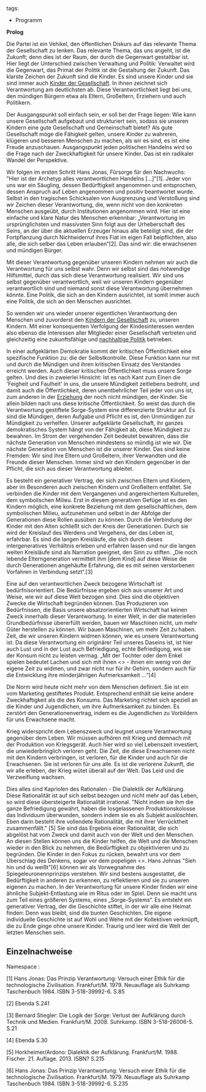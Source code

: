 tags:
 - Programm

**Prolog**

Die Partei ist ein Vehikel, den öffentlichen Diskurs auf das relevante
Thema der Gesellschaft zu lenken. Das relevante Thema, das uns angeht,
ist die Zukunft; denn dies ist der Raum, der durch die Gegenwart
gestaltbar ist. Hier liegt der Unterschied zwischen Verwaltung und
Politik: Verwaltet wird die Gegenwart, das Primat der Politik ist die
Gestaltung der Zukunft. Das klarste Zeichen der Zukunft sind die Kinder.
Es sind unsere Kinder und sie sind immer auch [Kinder der
Gesellschaft](/wiki/Kinder_der_Gesellschaft.md). In ihnen zeichnet
sich Verantwortung am deutlichsten ab. Diese Verantwortlichkeit liegt
bei uns, den mündigen Bürgern etwa als Eltern, Großeltern, Erziehern und
auch Politikern.

Der Ausgangspunkt soll einfach sein, er soll bei der Frage liegen: Wie
kann unsere Gesellschaft aufgebaut und strukturiert sein, sodass sie
unseren Kindern eine gute Gesellschaft und Gemeinschaft bietet? Als gute
Gesellschaft möge die Fähigkeit gelten, unsere Kinder zu wahreren,
klügeren und besseren Menschen zu machen, als wir es sind, es ist eine
Freude anzuschauen. Ausgangspunkt jeden politischen Handelns wird so die
Frage nach der Zweckhaftigkeit für unsere Kinder. Das ist ein radikaler
Wandel der Perspektive.

Wir folgen im ersten Schritt Hans Jonas, Fürsorge für den Nachwuchs:
"Hier ist der Archetyp alles verantwortlichen Handelns \[...\]"[1].
Jeder von uns war ein Säugling, dessen Bedürftigkeit angenommen und
entsprochen, dessen Anspruch auf Leben angenommen und positiv
beantwortet wurde. Selbst in den tragischen Schicksalen von Ausgrenzung
und Verstoßung sind wir Zeichen dieser Verantwortung, die, wenn nicht
von den konkreten Menschen ausgeübt, durch Institutionen angenommen
wird. Hier ist eine einfache und klare Natur des Menschen erkennbar:
„Verantwortung im ursprünglichsten und massivsten Sinn folgt aus der
Urheberschaft des Seins, an der über die aktuellen Erzeuger hinaus alle
beteiligt sind, die der Fortpflanzung durch Nichtwiderruf ihres Fiat im
eigen Fall beipflichten, also alle, die sich selber das Leben
erlauben“[2]. Das sind wir: die erwachsenen und mündigen Bürger.

Mit dieser Verantwortung gegenüber unseren Kindern nehmen wir auch die
Verantwortung für uns selbst wahr. Denn wir selbst sind das notwendige
Hilfsmittel, durch das sich diese Verantwortung realisiert. Wir sind uns
selbst gegenüber verantwortlich, weil wir unseren Kindern gegenüber
verantwortlich sind und niemand sonst diese Verantwortung übernehmen
könnte. Eine Politik, die sich an den Kindern ausrichtet, ist somit
immer auch eine Politik, die sich an den Menschen ausrichtet.

So wenden wir uns wieder unserer eigentlichen Verantwortung den Menschen
und zuvorderst den [Kindern der
Gesellschaft](/wiki/Kinder_der_Gesellschaft.md) zu, unseren Kindern.
Mit einer konsequenten Verfolgung der Kindesinteressen werden also
ebenso die Interessen aller Mitglieder einer Gesellschaft vertreten und
gleichzeitig eine zukunftsfähige und [nachhaltige
Politik](/wiki/Nachhaltigkeit.md) betrieben.

In einer aufgeklärten Demokratie kommt der kritischen Öffentlichkeit
eine spezifische Funktion zu: die der Selbstkontrolle. Diese Funktion
kann nur mit und durch die Mündigen und ihren kritischen Einsatz des
Verstandes erreicht werden. Auch dieser kritischen Öffentlichkeit muss
unsere Sorge gelten. Und dies in zweierlei Hinsicht: Ist es nach Kant
zum Einen die 'Feigheit und Faulheit' in uns, die unsere Mündigkeit
zeitlebens bedroht, und damit auch die Öffentlichkeit, deren
unentbehrlicher Teil jeder von uns ist, zum anderen in der
[Erziehung](/wiki/Erziehung.md) der noch nicht mündigen, der Kinder.
Sie allein bilden nach uns diese kritische Öffentlichkeit. So weist das
durch die Verantwortung gestiftete Sorge-System eine differenzierte
Struktur auf. Es sind die Mündigen, deren Aufgabe und Pflicht es ist,
den Unmündigen zur Mündigkeit zu verhelfen. Unserer aufgeklärte
Gesellschaft, ihr ganzes demokratisches System hängt von der Fähigkeit
ab, diese Mündigkeit zu bewahren. Im Strom der vergehenden Zeit bedeutet
bewahren, dass die nächste Generation von Menschen mindestens so mündig
ist wie wir. Die nächste Generation von Menschen ist die unserer Kinder.
Das sind keine Fremden: Wir sind ihre Eltern und Großeltern, ihrer
Verwandten und die Freunde dieser Menschen. Immer sind wir den Kindern
gegenüber in der Pflicht, die sich aus dieser Verantwortung ableitet.

Es besteht ein generativer Vertrag, der sich zwischen Eltern und
Kindern, aber im Besonderen auch zwischen Kindern und Großeltern
entfaltet. Sie verbinden die Kinder mit dem Vergangenen und
angereichertem Kulturellen, dem symbolischen Milieu. Erst in diesem
generativen Gefüge ist es den Kindern möglich, eine konkrete Beziehung
mit dem gesellschaftlichen, dem symbolischen Milieu, aufzunehmen und
selbst in der Abfolge der Generationen diese Rollen ausüben zu können.
Durch die Verbindung der Kinder mit den Alten schließt sich der Kreis
der Generationen. Durch sie wird der Kreislauf des Werdens und
Vergehens, der das Leben ist, erfahrbar. Es sind die langen Kreisläufe,
die sich durch dieses intergeneratives Verhältnis erleben und erfahren
lassen und nur die langen weiten Kreisläufe sind als Narration geeignet,
den Sinn zu stiften. „Die noch lebende Elterngeneration vermittelt ihm
\[dem Kind\] auf diese Weise die durch Generationen angehäufte
Erfahrung, die es mit seinen verstorbenen Vorfahren in Verbindung
setzt“.[3]

Eine auf den verantwortlichen Zweck bezogene Wirtschaft ist
bedürfnisorientiert. Die Bedürfnisse ergeben sich aus unserer Art und
Weise, wie wir auf diese Welt bezogen sind. Dies sind die objektiven
Zwecke die Wirtschaft begründen können. Das Produzieren von
Bedürfnissen, die Basis unsere absatzorientierten Wirtschaft hat keinen
Zweck innerhalb dieser Verantwortung. In einer Welt, in der die
materiellen Grundbedürfnisse übererfüllt werden, bauen wir Maschinen
nicht, um mehr Güter herstellen zu können. Wir bauen Maschinen, um mehr
Zeit zu haben. Zeit, die wir unseren Kindern widmen können, wie es
unsere Verantwortung ist. Da diese Verantwortung ein originärer Teil
unseres Daseins ist, ist hier auch Lust und in der Lust auch
Befriedigung, echte Befriedigung, wie sie der Konsum nicht zu leisten
vermag. „Mit der Tochter oder dem Enkel spielen bedeutet Lachen und sich
mit ihnen &lt;<die Zeit zu vertreiben>&gt; - ihnen ein wenig von der
eigene Zeit zu widmen, und zwar nicht nur für ihr Gehirn, sondern auch
für die Entwicklung ihre minderjährigen Aufmerksamkeit ...“[4]

Die Norm wird heute nicht mehr von dem Menschen definiert. Sie ist ein
vom Marketing gestiftetes Produkt. Entsprechend enthält sie keine andere
Zweckhaftigkeit als die des Konsums. Das Marketing richtet sich speziell
an die Kinder und Jugendlichen, um ihre Aufmerksamkeit zu binden. Es
zerstört den Generationenvertrag, indem es die Jugendlichen zu
Vorbildern für uns Erwachsene macht.

Krieg widerspricht dem Lebenszweck und leugnet unsere Verantwortung
gegenüber dem Leben. Wir müssen aufhören mit Krieg und demnach mit der
Produktion von Kriegsgerät. Auch hier wird so viel Lebenszeit
investiert, die unwiederbringlich verloren geht. Die Zeit, die diese
Erwachsenen nicht mit den Kindern verbringen, ist verloren, für die
Kinder und auch für die Erwachsenen. Sie ist verloren für uns alle. Es
ist die verlorene Zukunft, die wir alle erleben, der Krieg wütet überall
auf der Welt. Das Leid und die Verzweiflung wachsen.

Dies alles sind Kapriolen des Rationalen - Die Dialektik der Aufklärung.
Diese Rationalität ist auf sich selbst bezogen und nicht mehr auf das
Leben, so wird diese übersteigerte Rationalität irrational. "Nicht indem
sie ihm die ganze Befriedigung gewährt, haben die losgelassenen
Produktionskolosse das Individuum überwunden, sondern indem sie es als
Subjekt auslöschten. Eben darin besteht ihre vollendete Rationalität,
die mit ihrer Verrücktheit zusammenfällt." [5] Sie sind das Ergebnis
einer Rationalität, die sich abgelöst hat vom Zweck und damit auch von
der Welt und den Menschen. An diesen Stellen können uns die Kinder
helfen, die Welt und die Menschen wieder in den Blick zu nehmen, die
Bedürftigkeit zu objektivieren und zu begründen. Die Kinder in den Fokus
zu rücken, bewahrt uns vor dem Überschlag des Denkens, sogar vor dem
popeligen &lt;<eigenen Vorteil>&gt;. Hans Johnas "Sieh hin und du
weißt"[6] können wir als Vorwegnahme des Spiegeleuronennprinzips
verstehen. Wir sind bestens ausgestattet, die Bedürftigkeit in anderen
zu erkennen, zu reflektieren und sie zu unseren eigenen zu machen. In
der Verantwortung für unsere Kinder finden wir eine ähnliche
Subjekt-Entlastung wie im Ritus oder im Spiel. Denn sie macht uns zum
Teil eines größeren Systems, eines „Sorge-Systems“. Es entsteht ein
generativer Vertrag, der die Geschichte stiftet, in der wir alle eine
Heimat finden: Denn was bleibt, sind die bunten Geschichten. Die eigene
individuelle Geschichte ist auf Wohl und Wehe mit der Kollektiven
verknüpft, die zu Ende ginge ohne unsere Kinder. Traurig und leer wird
die Welt der letzten Menschen sein.

Einzelnachweise
---------------

<references />
Namespace :

[1] Hans Jonas: Das Prinzip Verantwortung: Versuch einer Ethik für die
technologische Zivilisation. Frankfurt/M. 1979. Neuauflage als Suhrkamp
Taschenbuch 1984. ISBN 3-518-39992-6. S.85

[2] Ebenda S.241

[3] Bernard Stiegler: Die Logik der Sorge: Verlust der Aufklärung durch
Technik und Medien. Frankfurt/M. 2008. Suhrkamp. ISBN 3-518-26006-5.
S.21

[4] Ebenda S.30

[5] Horkheimer/Ardono: Dialektik der Aufklärung. Frankfurt/M. 1988.
Fischer. 21. Auflage. 2013. ISBN? S.215

[6] Hans Jonas: Das Prinzip Verantwortung: Versuch einer Ethik für die
technologische Zivilisation. Frankfurt/M. 1979. Neuauflage als Suhrkamp
Taschenbuch 1984. ISBN 3-518-39992-6. S.235
